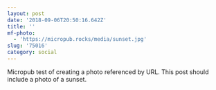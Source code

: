 ```yaml
---
layout: post
date: '2018-09-06T20:50:16.642Z'
title: ''
mf-photo:
  - 'https://micropub.rocks/media/sunset.jpg'
slug: '75016'
category: social
---
```

Micropub test of creating a photo referenced by URL. This post should include a photo of a sunset.
